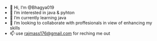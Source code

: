 - 👋 Hi, I’m @Bhagya019
- 👀 I’m interested in java & pyhton 
- 🌱 I’m currently learning java 
- 💞️ I’m looking to collaborate with proffesionals in view of enhancing my skills
- 📫 use rajmass176@gmail.com for reching me out

<!---
Bhagya019/Bhagya019 is a ✨ special ✨ repository because its `README.md` (this file) appears on your GitHub profile.
You can click the Preview link to take a look at your changes.
--->
